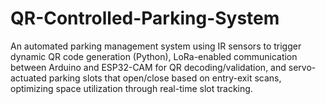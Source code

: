 # QR-Controlled-Parking-System
An automated parking management system using IR sensors to trigger dynamic QR code generation (Python), LoRa-enabled communication between Arduino and ESP32-CAM for QR decoding/validation, and servo-actuated parking slots that open/close based on entry-exit scans, optimizing space utilization through real-time slot tracking.
